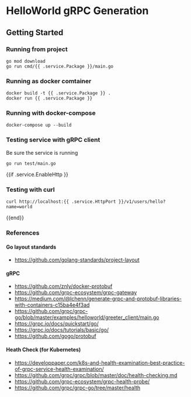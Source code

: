 # HelloWorld gRPC Generation

## Getting Started

### Running from project

```shell script
go mod download
go run cmd/{{ .service.Package }}/main.go
```

### Running as docker comtainer

```shell script
docker build -t {{ .service.Package }} .
docker run {{ .service.Package }}
```

### Running with docker-compose

```shell script
docker-compose up --build
```

### Testing service with gRPC client

Be sure the service is running

```shell script
go run test/main.go
```
{{if .service.EnableHttp }}
### Testing with curl

```shell script
curl http://localhost:{{ .service.HttpPort }}/v1/users/hello?name=world
```
{{end}}

### References

#### Go layout standards

* https://github.com/golang-standards/project-layout

#### gRPC 

* https://github.com/znly/docker-protobuf
* https://github.com/grpc-ecosystem/grpc-gateway
* https://medium.com/@lchenn/generate-grpc-and-protobuf-libraries-with-containers-c15ba4e4f3ad
* https://github.com/grpc/grpc-go/blob/master/examples/helloworld/greeter_client/main.go
* https://grpc.io/docs/quickstart/go/
* https://grpc.io/docs/tutorials/basic/go/
* https://github.com/gogo/protobuf

#### Heath Check (for Kubernetes)

* https://developpaper.com/k8s-and-health-examination-best-practice-of-grpc-service-health-examination/
* https://github.com/grpc/grpc/blob/master/doc/health-checking.md
* https://github.com/grpc-ecosystem/grpc-health-probe/
* https://github.com/grpc/grpc-go/tree/master/health
